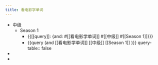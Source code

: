 ```yaml
---
title: 看电影学单词
---
```


- 中级
	- Season 1
		- {{[[query]]: {and: #[[看电影学单词]] #[[中级]] #[[Season 1]]}}}
		- {{query (and [[看电影学单词]] [[中级]] [[Season 1]] )}}
		  query-table:: false
-
-